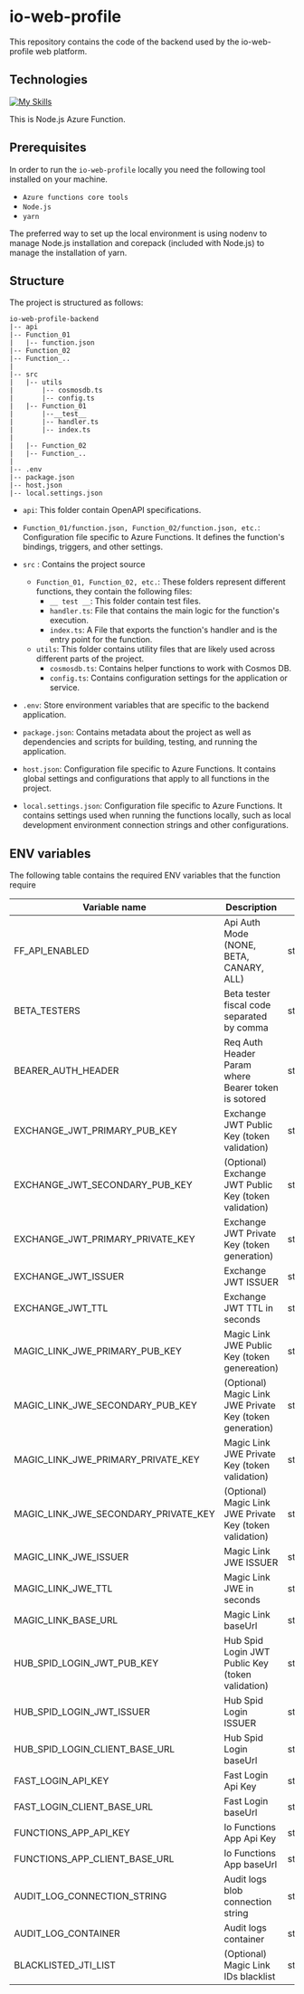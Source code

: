 # io-web-profile

This repository contains the code of the backend used by the io-web-profile web platform.

## Technologies

[![My Skills](https://skillicons.dev/icons?i=azure,nodejs,ts)](https://skillicons.dev)

This is Node.js Azure Function.

## Prerequisites

In order to run the `io-web-profile` locally you need the following tool installed on your machine.

- `Azure functions core tools`
- `Node.js`
- `yarn`

The preferred way to set up the local environment is using nodenv to manage Node.js installation and corepack (included with Node.js) to manage the installation of yarn.

## Structure

The project is structured as follows:

```
io-web-profile-backend
|-- api
|-- Function_01
|   |-- function.json
|-- Function_02
|-- Function_..
|
|-- src
|   |-- utils
|       |-- cosmosdb.ts
|       |-- config.ts
|   |-- Function_01
|       |--__test__
|       |-- handler.ts
|       |-- index.ts
|
|   |-- Function_02
|   |-- Function_..
|
|-- .env
|-- package.json
|-- host.json
|-- local.settings.json
```

- `api`: This folder contain OpenAPI specifications.

- `Function_01/function.json, Function_02/function.json, etc.`: Configuration file specific to Azure Functions. It defines the function's bindings, triggers, and other settings.

- `src` : Contains the project source

  - `Function_01, Function_02, etc.`: These folders represent different functions, they contain the following files:
    - `__ test __`: This folder contain test files.
    - `handler.ts`: File that contains the main logic for the function's execution.
    - `index.ts`: A File that exports the function's handler and is the entry point for the function.
  - `utils`: This folder contains utility files that are likely used across different parts of the project.
    - `cosmosdb.ts`: Contains helper functions to work with Cosmos DB.
    - `config.ts`: Contains configuration settings for the application or service.

- `.env`: Store environment variables that are specific to the backend application.

- `package.json`: Contains metadata about the project as well as dependencies and scripts for building, testing, and running the application.

- `host.json`: Configuration file specific to Azure Functions. It contains global settings and configurations that apply to all functions in the project.

- `local.settings.json`: Configuration file specific to Azure Functions. It contains settings used when running the functions locally, such as local development environment connection strings and other configurations.

## ENV variables

The following table contains the required ENV variables that the function require

| Variable name                        | Description                                              | type                     |
| ------------------------------------ | -------------------------------------------------------- | ------------------------ |
| FF_API_ENABLED                       | Api Auth Mode (NONE, BETA, CANARY, ALL)                  | string                   |
| BETA_TESTERS                         | Beta tester fiscal code separated by comma               | string,string,string,... |
| BEARER_AUTH_HEADER                   | Req Auth Header Param where Bearer token is sotored      | string                   |
| EXCHANGE_JWT_PRIMARY_PUB_KEY         | Exchange JWT Public Key (token validation)               | string                   |
| EXCHANGE_JWT_SECONDARY_PUB_KEY       | (Optional) Exchange JWT Public Key (token validation)    | string                   |
| EXCHANGE_JWT_PRIMARY_PRIVATE_KEY     | Exchange JWT Private Key (token generation)              | string                   |
| EXCHANGE_JWT_ISSUER                  | Exchange JWT ISSUER                                      | string                   |
| EXCHANGE_JWT_TTL                     | Exchange JWT TTL in seconds                              | string                   |
| MAGIC_LINK_JWE_PRIMARY_PUB_KEY       | Magic Link JWE Public Key (token genereation)            | string                   |
| MAGIC_LINK_JWE_SECONDARY_PUB_KEY     | (Optional) Magic Link JWE Private Key (token generation) | string                   |
| MAGIC_LINK_JWE_PRIMARY_PRIVATE_KEY   | Magic Link JWE Private Key (token validation)            | string                   |
| MAGIC_LINK_JWE_SECONDARY_PRIVATE_KEY | (Optional) Magic Link JWE Private Key (token validation) | string                   |
| MAGIC_LINK_JWE_ISSUER                | Magic Link JWE ISSUER                                    | string                   |
| MAGIC_LINK_JWE_TTL                   | Magic Link JWE in seconds                                | string                   |
| MAGIC_LINK_BASE_URL                  | Magic Link baseUrl                                       | string                   |
| HUB_SPID_LOGIN_JWT_PUB_KEY           | Hub Spid Login JWT Public Key (token validation)         | string                   |
| HUB_SPID_LOGIN_JWT_ISSUER            | Hub Spid Login ISSUER                                    | string                   |
| HUB_SPID_LOGIN_CLIENT_BASE_URL       | Hub Spid Login baseUrl                                   | string                   |
| FAST_LOGIN_API_KEY                   | Fast Login Api Key                                       | string                   |
| FAST_LOGIN_CLIENT_BASE_URL           | Fast Login baseUrl                                       | string                   |
| FUNCTIONS_APP_API_KEY                | Io Functions App Api Key                                 | string                   |
| FUNCTIONS_APP_CLIENT_BASE_URL        | Io Functions App baseUrl                                 | string                   |
| AUDIT_LOG_CONNECTION_STRING          | Audit logs blob connection string                        | string                   |
| AUDIT_LOG_CONTAINER                  | Audit logs container                                     | string                   |
| BLACKLISTED_JTI_LIST                 | (Optional) Magic Link IDs blacklist                      | string,string,string,... |
